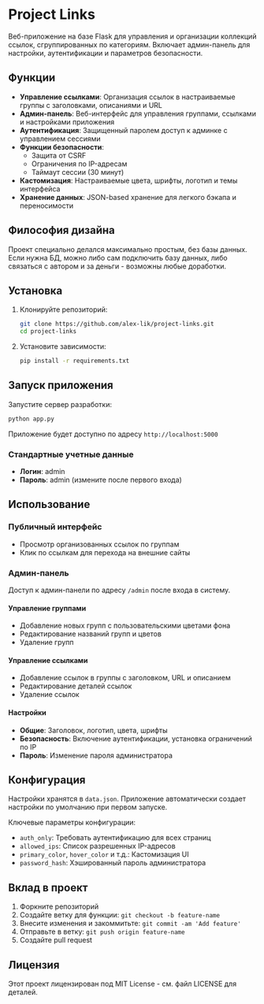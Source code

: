 # Project Links

Веб-приложение на базе Flask для управления и организации коллекций ссылок, сгруппированных по категориям. Включает админ-панель для настройки, аутентификации и параметров безопасности.

## Функции

- **Управление ссылками**: Организация ссылок в настраиваемые группы с заголовками, описаниями и URL
- **Админ-панель**: Веб-интерфейс для управления группами, ссылками и настройками приложения
- **Аутентификация**: Защищенный паролем доступ к админке с управлением сессиями
- **Функции безопасности**:
  - Защита от CSRF
  - Ограничения по IP-адресам
  - Таймаут сессии (30 минут)
- **Кастомизация**: Настраиваемые цвета, шрифты, логотип и темы интерфейса
- **Хранение данных**: JSON-based хранение для легкого бэкапа и переносимости

## Философия дизайна

Проект специально делался максимально простым, без базы данных. Если нужна БД, можно либо сам подключить базу данных, либо связаться с автором и за деньги - возможны любые доработки.

## Установка

1. Клонируйте репозиторий:
   ```bash
   git clone https://github.com/alex-lik/project-links.git
   cd project-links
   ```

2. Установите зависимости:
   ```bash
   pip install -r requirements.txt
   ```

## Запуск приложения

Запустите сервер разработки:
```bash
python app.py
```

Приложение будет доступно по адресу `http://localhost:5000`

### Стандартные учетные данные
- **Логин**: admin
- **Пароль**: admin (измените после первого входа)

## Использование

### Публичный интерфейс
- Просмотр организованных ссылок по группам
- Клик по ссылкам для перехода на внешние сайты

### Админ-панель
Доступ к админ-панели по адресу `/admin` после входа в систему.

#### Управление группами
- Добавление новых групп с пользовательскими цветами фона
- Редактирование названий групп и цветов
- Удаление групп

#### Управление ссылками
- Добавление ссылок в группы с заголовком, URL и описанием
- Редактирование деталей ссылок
- Удаление ссылок

#### Настройки
- **Общие**: Заголовок, логотип, цвета, шрифты
- **Безопасность**: Включение аутентификации, установка ограничений по IP
- **Пароль**: Изменение пароля администратора

## Конфигурация

Настройки хранятся в `data.json`. Приложение автоматически создает настройки по умолчанию при первом запуске.

Ключевые параметры конфигурации:
- `auth_only`: Требовать аутентификацию для всех страниц
- `allowed_ips`: Список разрешенных IP-адресов
- `primary_color`, `hover_color` и т.д.: Кастомизация UI
- `password_hash`: Хэшированный пароль администратора

## Вклад в проект

1. Форкните репозиторий
2. Создайте ветку для функции: `git checkout -b feature-name`
3. Внесите изменения и закоммитьте: `git commit -am 'Add feature'`
4. Отправьте в ветку: `git push origin feature-name`
5. Создайте pull request

## Лицензия

Этот проект лицензирован под MIT License - см. файл LICENSE для деталей.